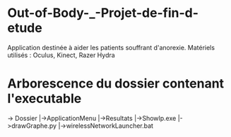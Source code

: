 # Out-of-Body-_-Projet-de-fin-d-etude

Application destinée à aider les patients souffrant d'anorexie.
Matériels utilisés : Oculus, Kinect, Razer Hydra


# Arborescence du dossier contenant l'executable
-> Dossier
 |->ApplicationMenu
 |->Resultats
 |->ShowIp.exe
 |->drawGraphe.py
 |->wirelessNetworkLauncher.bat
